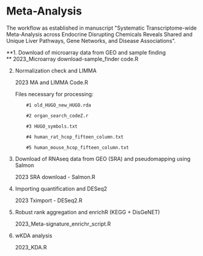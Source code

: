 # Meta-Analysis

The workflow as established in manuscript "Systematic Transcriptome-wide Meta-Analysis across Endocrine Disrupting Chemicals Reveals Shared and Unique Liver Pathways, Gene Networks, and Disease Associations".


**1. Download of microarray data from GEO and sample finding  
**
    2023_Microarray download-sample_finder code.R

2. Normalization check and LIMMA

    2023 MA and LIMMA Code.R

   Files necessary for processing:

           #1 old_HUGO_new_HUGO.rda

           #2 organ_search_codeZ.r

           #3 HUGO_symbols.txt

           #4 human_rat_hcop_fifteen_column.txt

           #5 human_mouse_hcop_fifteen_column.txt
           
4. Download of RNAseq data from GEO (SRA) and pseudomapping using Salmon

     2023 SRA download - Salmon.R

5. Importing quantification and DESeq2

     2023 Tximport - DESeq2.R

6. Robust rank aggregation and enrichR (KEGG + DisGeNET)

     2023_Meta-signature_enrichr_script.R

7. wKDA analysis

     2023_KDA.R
   
